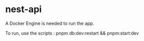 # nest-api

A Docker Engine is needed to run the app.

To run, use the scripts :  pnpm db:dev:restart && pnpm:start:dev
